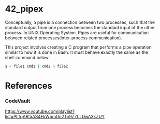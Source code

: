 # 42_pipex

Conceptually, a pipe is a connection between two processes, such that the standard output from one process becomes the standard input of the other process. In UNIX Operating System, Pipes are useful for communication between related processes(inter-process communication).

This project involves creating a C program that performs a pipe operation similar to how it is done in Bash.
It must behave exactly the same as the shell command below:

``` sh
$ < file1 cmd1 | cmd2 > file2
```

# References
### CodeVault
https://www.youtube.com/playlist?list=PLfqABt5AS4FkW5mOn2Tn9ZZLLDwA3kZUY
